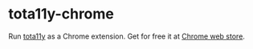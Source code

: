 # tota11y-chrome

Run [tota11y](https://github.com/Khan/tota11y) as a Chrome extension. Get for free it at [Chrome web store](https://chrome.google.com/webstore/detail/tota11y-for-chrome/nkghaekndgmonifcpfgjmpfjlhnmflhp).
